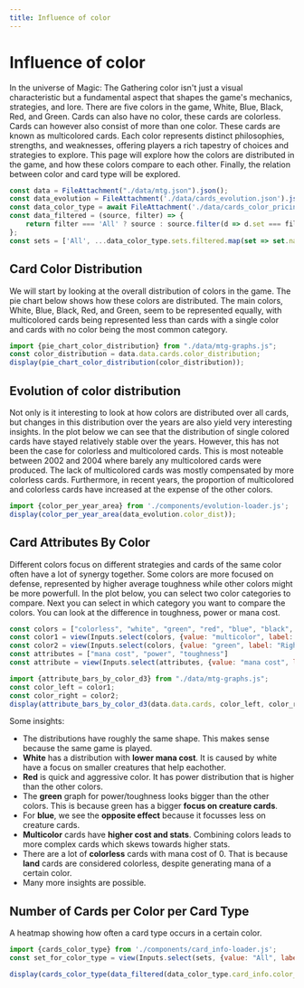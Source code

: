 ```yaml
---
title: Influence of color
---
```


# Influence of color
In the universe of Magic: The Gathering color isn't just a visual characteristic but a fundamental aspect that shapes the game's mechanics, strategies, and lore. There are five colors in the game, White, Blue, Black, Red, and Green. Cards can also have no color, these cards are colorless. Cards can however also consist of more than one color. These cards are known as multicolored cards. Each color represents distinct philosophies, strengths, and weaknesses, offering players a rich tapestry of choices and strategies to explore. This page will explore how the colors are distributed in the game, and how these colors compare to each other. Finally, the relation between color and card type will be explored.

```js
const data = FileAttachment("./data/mtg.json").json();
const data_evolution = FileAttachment('./data/cards_evolution.json').json();
const data_color_type = await FileAttachment('./data/cards_color_pricing_artists.json').json();
const data_filtered = (source, filter) => {
    return filter === 'All' ? source : source.filter(d => d.set === filter);
};
const sets = ['All', ...data_color_type.sets.filtered.map(set => set.name).sort()];
```

## Card Color Distribution
We will start by looking at the overall distribution of colors in the game. The pie chart below shows how these colors are distributed. The main colors, White, Blue, Black, Red, and Green, seem to be represented equally, with multicolored cards being represented less than cards with a single color and cards with no color being the most common category.

```js
import {pie_chart_color_distribution} from "./data/mtg-graphs.js";
const color_distribution = data.data.cards.color_distribution;
display(pie_chart_color_distribution(color_distribution));
```

## Evolution of color distribution
Not only is it interesting to look at how colors are distributed over all cards, but changes in this distribution over the years are also yield very interesting insights. In the plot below we can see that the distribution of single colored cards have stayed relatively stable over the years. However, this has not been the case for colorless and multicolored cards. This is most noteable between 2002 and 2004 where barely any multicolored cards were produced. The lack of multicolored cards was mostly compensated by more colorless cards. Furthermore, in recent years, the proportion of multicolored and colorless cards have increased at the expense of the other colors.
```js
import {color_per_year_area} from './components/evolution-loader.js';
display(color_per_year_area(data_evolution.color_dist));
```

## Card Attributes By Color

Different colors focus on different strategies and cards of the same color often have a lot of synergy together. Some colors are more focused on defense, represented by higher average toughness while other colors might be more powerfull. In the plot below, you can select two color categories to compare. Next you can select in which category you want to compare the colors. You can look at the difference in toughness, power or mana cost.

```js
const colors = ["colorless", "white", "green", "red", "blue", "black", "multicolor"]
const color1 = view(Inputs.select(colors, {value: "multicolor", label: "Left Card Color"}));
const color2 = view(Inputs.select(colors, {value: "green", label: "Right Card Color"}));
const attributes = ["mana cost", "power", "toughness"]
const attribute = view(Inputs.select(attributes, {value: "mana cost", label: "Attribute"}));
```

```js
import {attribute_bars_by_color_d3} from "./data/mtg-graphs.js";
const color_left = color1;
const color_right = color2;
display(attribute_bars_by_color_d3(data.data.cards, color_left, color_right, attribute));
```

Some insights:

* The distributions have roughly the same shape. This makes sense because the same game is played.
* **White** has a distribution with **lower mana cost**. It is caused by white have a focus on smaller creatures that help eachother.
* **Red** is quick and aggressive color. It has power distribution that is higher than the other colors.
* The **green** graph for power/toughness looks bigger than the other colors. This is because green has a bigger **focus on creature cards**.
* For **blue**, we see the **opposite effect** because it focusses less on creature cards.
* **Multicolor** cards have **higher cost and stats**. Combining colors leads to more complex cards which skews towards higher stats.
* There are a lot of **colorless** cards with mana cost of 0. That is because **land** cards are considered colorless, despite generating mana of a certain color.
* Many more insights are possible.


## Number of Cards per Color per Card Type
A heatmap showing how often a card type occurs in a certain color.

```js
import {cards_color_type} from './components/card_info-loader.js';
const set_for_color_type = view(Inputs.select(sets, {value: "All", label: "Sets"}));
```

```js
display(cards_color_type(data_filtered(data_color_type.card_info.color_type, set_for_color_type)));
```
